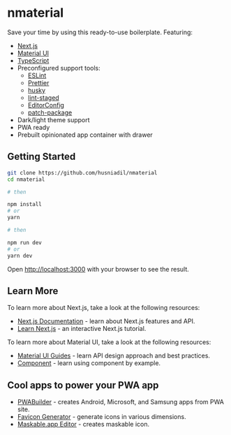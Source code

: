 # nmaterial

Save your time by using this ready-to-use boilerplate. Featuring:

- [Next.js](https://nextjs.org)
- [Material UI](https://material-ui.com)
- [TypeScript](https://www.typescriptlang.org/)
- Preconfigured support tools:
  - [ESLint](https://eslint.org/)
  - [Prettier](https://prettier.io/)
  - [husky](https://github.com/typicode/husky)
  - [lint-staged](https://github.com/okonet/lint-staged)
  - [EditorConfig](https://editorconfig.org/)
  - [patch-package](https://github.com/ds300/patch-package)
- Dark/light theme support
- PWA ready
- Prebuilt opinionated app container with drawer

## Getting Started

```bash
git clone https://github.com/husniadil/nmaterial
cd nmaterial

# then

npm install
# or
yarn

# then

npm run dev
# or
yarn dev
```

Open [http://localhost:3000](http://localhost:3000) with your browser to see the result.

## Learn More

To learn more about Next.js, take a look at the following resources:

- [Next.js Documentation](https://nextjs.org/docs) - learn about Next.js features and API.
- [Learn Next.js](https://nextjs.org/learn) - an interactive Next.js tutorial.

To learn more about Material UI, take a look at the following resources:

- [Material UI Guides](https://material-ui.com/guides/api/) - learn API design approach and best practices.
- [Component](https://material-ui.com/components/box/) - learn using component by example.

## Cool apps to power your PWA app

- [PWABuilder](https://www.pwabuilder.com) - creates Android, Microsoft, and Samsung apps from PWA site.
- [Favicon Generator](https://realfavicongenerator.net) - generate icons in various dimensions.
- [Maskable.app Editor](https://maskable.app/editor) - creates maskable icon.

